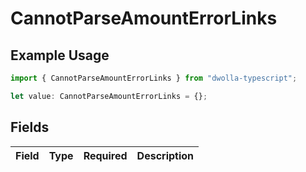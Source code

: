 # CannotParseAmountErrorLinks

## Example Usage

```typescript
import { CannotParseAmountErrorLinks } from "dwolla-typescript";

let value: CannotParseAmountErrorLinks = {};
```

## Fields

| Field       | Type        | Required    | Description |
| ----------- | ----------- | ----------- | ----------- |